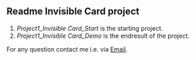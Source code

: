 ## Readme Invisible Card project
1. *Project1_Invisible Card_Start* is the starting project.
2. *Project1_Invisible Card_Demo* is the endresult of the project.

For any question contact me i.e. via <a href="mailto:daniel.garavaldi@bzz.ch?subject = Project1_Invisible Card" target="tab">Email</a>.
